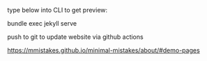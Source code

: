
type below into CLI to get preview: 

bundle exec jekyll serve

push to git to update website via github actions 

https://mmistakes.github.io/minimal-mistakes/about/#demo-pages